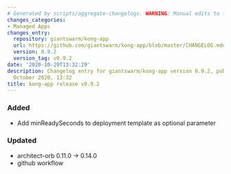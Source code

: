 ```yaml
---
# Generated by scripts/aggregate-changelogs. WARNING: Manual edits to this files will be overwritten.
changes_categories:
- Managed Apps
changes_entry:
  repository: giantswarm/kong-app
  url: https://github.com/giantswarm/kong-app/blob/master/CHANGELOG.md#v092---2020-10-29
  version: 0.9.2
  version_tag: v0.9.2
date: '2020-10-29T13:32:29'
description: Changelog entry for giantswarm/kong-app version 0.9.2, published on 29
  October 2020, 13:32
title: kong-app release v0.9.2
---
```


### Added
- Add minReadySeconds to deployment template as optional parameter
### Updated
- architect-orb 0.11.0 -> 0.14.0
- github workflow
